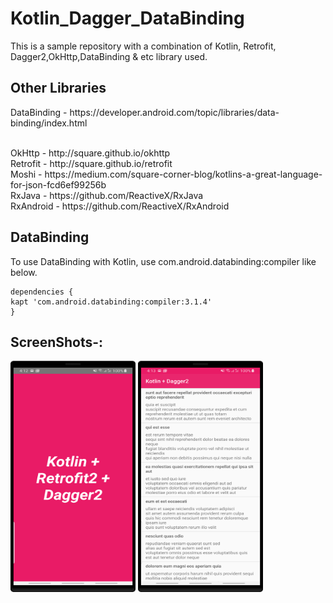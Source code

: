 # Kotlin_Dagger_DataBinding
This is a sample repository with a combination of Kotlin, Retrofit, Dagger2,OkHttp,DataBinding &amp; etc library used.


## Other Libraries

<p> 
  DataBinding - https://developer.android.com/topic/libraries/data-binding/index.html </p>
 <br> OkHttp - http://square.github.io/okhttp
  <br>Retrofit - http://square.github.io/retrofit 
 <br> Moshi - https://medium.com/square-corner-blog/kotlins-a-great-language-for-json-fcd6ef99256b
  <br>RxJava - https://github.com/ReactiveX/RxJava
 <br> RxAndroid - https://github.com/ReactiveX/RxAndroid
  

## DataBinding
   To use DataBinding with Kotlin, use com.android.databinding:compiler like below.

    dependencies {
    kapt 'com.android.databinding:compiler:3.1.4'
    }

## ScreenShots-:
<div class="row">
<img src="https://github.com/er-akashgarg/Kotlin_Dagger_DataBinding/blob/master/screens/scr1.png" width="200" height="370" />
<img src="https://github.com/er-akashgarg/Kotlin_Dagger_DataBinding/blob/master/screens/scr2.png" width="200" height="370" />
</div>


